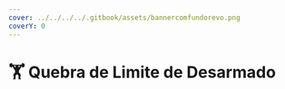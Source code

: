 ```yaml
---
cover: ../../../../.gitbook/assets/bannercomfundorevo.png
coverY: 0
---
```


# 🏋 Quebra de Limite de Desarmado

